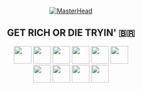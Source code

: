 <div align="center">
  
[![MasterHead](https://cdn3.emoji.gg/emojis/9588-cash.gif)](https://rishavchanda.io)
  
</div>

<div>
  <h2 align="center">GET RICH OR DIE TRYIN' 🇧🇷</h2>
</div>

<div align="center" style="display: inline_block">
  <img height="40" width="40" src="https://cdn.jsdelivr.net/gh/devicons/devicon@latest/icons/javascript/javascript-original.svg" />
  <img height="40" width="40" src="https://cdn.jsdelivr.net/gh/devicons/devicon@latest/icons/typescript/typescript-original.svg" />
  <img height="40" width="40" src="https://cdn.jsdelivr.net/gh/devicons/devicon@latest/icons/react/react-original.svg" />
  <img height="40" width="40" src="https://cdn.jsdelivr.net/gh/devicons/devicon@latest/icons/html5/html5-original.svg" />
  <img height="40" width="40"  src="https://cdn.jsdelivr.net/gh/devicons/devicon@latest/icons/css3/css3-original.svg" />
  <img height="40" width="40" src="https://cdn.jsdelivr.net/gh/devicons/devicon@latest/icons/python/python-original.svg" />
  <br>
  <img  height="40" width="40" src="https://cdn.jsdelivr.net/gh/devicons/devicon@latest/icons/photoshop/photoshop-original.svg" />
  <img height="40" width="40" src="https://cdn.jsdelivr.net/gh/devicons/devicon@latest/icons/premierepro/premierepro-original.svg" />
  <img height="40" width="40" src="https://cdn.jsdelivr.net/gh/devicons/devicon@latest/icons/aftereffects/aftereffects-original.svg" />
  <img height="40" width="40" src="https://cdn.jsdelivr.net/gh/devicons/devicon@latest/icons/illustrator/illustrator-plain.svg" />
</div>
